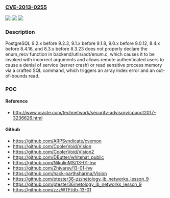 ### [CVE-2013-0255](https://cve.mitre.org/cgi-bin/cvename.cgi?name=CVE-2013-0255)
![](https://img.shields.io/static/v1?label=Product&message=n%2Fa&color=blue)
![](https://img.shields.io/static/v1?label=Version&message=n%2Fa&color=blue)
![](https://img.shields.io/static/v1?label=Vulnerability&message=n%2Fa&color=brighgreen)

### Description

PostgreSQL 9.2.x before 9.2.3, 9.1.x before 9.1.8, 9.0.x before 9.0.12, 8.4.x before 8.4.16, and 8.3.x before 8.3.23 does not properly declare the enum_recv function in backend/utils/adt/enum.c, which causes it to be invoked with incorrect arguments and allows remote authenticated users to cause a denial of service (server crash) or read sensitive process memory via a crafted SQL command, which triggers an array index error and an out-of-bounds read.

### POC

#### Reference
- http://www.oracle.com/technetwork/security-advisory/cpuoct2017-3236626.html

#### Github
- https://github.com/ARPSyndicate/cvemon
- https://github.com/CoolerVoid/Vision
- https://github.com/CoolerVoid/Vision2
- https://github.com/DButter/whitehat_public
- https://github.com/NikulinMS/13-01-hw
- https://github.com/Zhivarev/13-01-hw
- https://github.com/hack-parthsharma/Vision
- https://github.com/ptester36-zz/netology_ib_networks_lesson_9
- https://github.com/ptester36/netology_ib_networks_lesson_9
- https://github.com/zzzWTF/db-13-01

